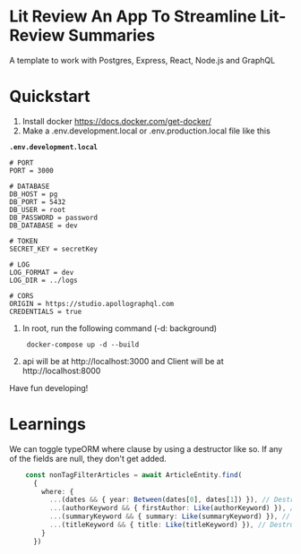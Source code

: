 # Lit Review An App To Streamline Lit-Review Summaries

A template to work with Postgres, Express, React, Node.js and GraphQL

# Quickstart

1. Install docker https://docs.docker.com/get-docker/
1. Make a .env.development.local or .env.production.local file like this

**`.env.development.local`**
```
# PORT
PORT = 3000

# DATABASE
DB_HOST = pg
DB_PORT = 5432
DB_USER = root
DB_PASSWORD = password
DB_DATABASE = dev

# TOKEN
SECRET_KEY = secretKey

# LOG
LOG_FORMAT = dev
LOG_DIR = ../logs

# CORS
ORIGIN = https://studio.apollographql.com
CREDENTIALS = true
```

1. In root, run the following command (-d: background)

        docker-compose up -d --build

1. api will be at http://localhost:3000 and Client will be at http://localhost:8000

Have fun developing!

# Learnings

We can toggle typeORM where clause by using a destructor like so. If any of the fields are null, they don't get added.

```typescript
    const nonTagFilterArticles = await ArticleEntity.find(
      {
        where: {
          ...(dates && { year: Between(dates[0], dates[1]) }), // Destruct and add to where only if dates exists.
          ...(authorKeyword && { firstAuthor: Like(authorKeyword) }), // Destruct and add to where only if author exists.
          ...(summaryKeyword && { summary: Like(summaryKeyword) }), // Destruct and add to where only if summary exists.
          ...(titleKeyword && { title: Like(titleKeyword) }), // Destruct and add to where only if title exists.
        }
      })
```





